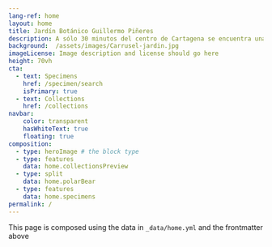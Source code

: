 ```yaml
---
lang-ref: home
layout: home
title: Jardín Botánico Guillermo Piñeres
description: A sólo 30 minutos del centro de Cartagena se encuentra una de las atracciones ecológicas más importantes e interesantes de la región del Caribe.
background:  /assets/images/Carrusel-jardin.jpg
imageLicense: Image description and license should go here
height: 70vh
cta:
  - text: Specimens
    href: /specimen/search
    isPrimary: true
  - text: Collections
    href: /collections
navbar:
    color: transparent
    hasWhiteText: true
    floating: true
composition:
  - type: heroImage # the block type
  - type: features
    data: home.collectionsPreview
  - type: split
    data: home.polarBear
  - type: features
    data: home.specimens
permalink: /
---
```


This page is composed using the data in `_data/home.yml` and the frontmatter above
